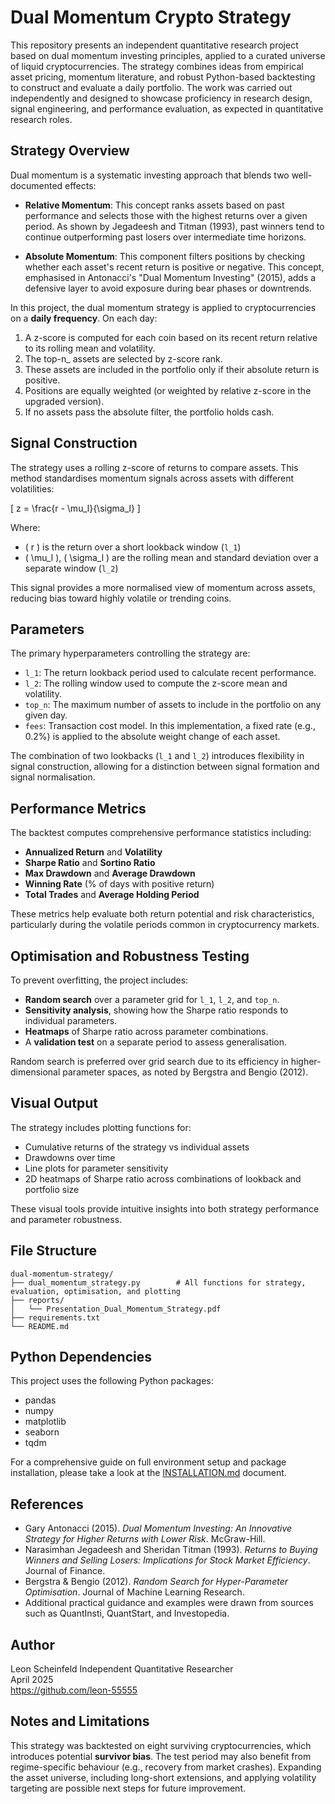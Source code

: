 # Dual Momentum Crypto Strategy

This repository presents an independent quantitative research project based on dual momentum investing principles, applied to a curated universe of liquid cryptocurrencies. The strategy combines ideas from empirical asset pricing, momentum literature, and robust Python-based backtesting to construct and evaluate a daily portfolio. The work was carried out independently and designed to showcase proficiency in research design, signal engineering, and performance evaluation, as expected in quantitative research roles.

## Strategy Overview

Dual momentum is a systematic investing approach that blends two well-documented effects:

- **Relative Momentum**: This concept ranks assets based on past performance and selects those with the highest returns over a given period. As shown by Jegadeesh and Titman (1993), past winners tend to continue outperforming past losers over intermediate time horizons.

- **Absolute Momentum**: This component filters positions by checking whether each asset's recent return is positive or negative. This concept, emphasised in Antonacci's "Dual Momentum Investing" (2015), adds a defensive layer to avoid exposure during bear phases or downtrends.

In this project, the dual momentum strategy is applied to cryptocurrencies on a **daily frequency**. On each day:

1. A z-score is computed for each coin based on its recent return relative to its rolling mean and volatility.
2. The top-n\_ assets are selected by z-score rank.
3. These assets are included in the portfolio only if their absolute return is positive.
4. Positions are equally weighted (or weighted by relative z-score in the upgraded version).
5. If no assets pass the absolute filter, the portfolio holds cash.

## Signal Construction

The strategy uses a rolling z-score of returns to compare assets. This method standardises momentum signals across assets with different volatilities:

\[
z = \frac{r - \mu_l}{\sigma_l}
\]

Where:

- \( r \) is the return over a short lookback window (`l_1`)
- \( \mu_l \), \( \sigma_l \) are the rolling mean and standard deviation over a separate window (`l_2`)

This signal provides a more normalised view of momentum across assets, reducing bias toward highly volatile or trending coins.

## Parameters

The primary hyperparameters controlling the strategy are:

- `l_1`: The return lookback period used to calculate recent performance.
- `l_2`: The rolling window used to compute the z-score mean and volatility.
- `top_n`: The maximum number of assets to include in the portfolio on any given day.
- `fees`: Transaction cost model. In this implementation, a fixed rate (e.g., 0.2%) is applied to the absolute weight change of each asset.

The combination of two lookbacks (`l_1` and `l_2`) introduces flexibility in signal construction, allowing for a distinction between signal formation and signal normalisation.

## Performance Metrics

The backtest computes comprehensive performance statistics including:

- **Annualized Return** and **Volatility**
- **Sharpe Ratio** and **Sortino Ratio**
- **Max Drawdown** and **Average Drawdown**
- **Winning Rate** (% of days with positive return)
- **Total Trades** and **Average Holding Period**

These metrics help evaluate both return potential and risk characteristics, particularly during the volatile periods common in cryptocurrency markets.

## Optimisation and Robustness Testing

To prevent overfitting, the project includes:

- **Random search** over a parameter grid for `l_1`, `l_2`, and `top_n`.
- **Sensitivity analysis**, showing how the Sharpe ratio responds to individual parameters.
- **Heatmaps** of Sharpe ratio across parameter combinations.
- A **validation test** on a separate period to assess generalisation.

Random search is preferred over grid search due to its efficiency in higher-dimensional parameter spaces, as noted by Bergstra and Bengio (2012).

## Visual Output

The strategy includes plotting functions for:

- Cumulative returns of the strategy vs individual assets
- Drawdowns over time
- Line plots for parameter sensitivity
- 2D heatmaps of Sharpe ratio across combinations of lookback and portfolio size

These visual tools provide intuitive insights into both strategy performance and parameter robustness.

## File Structure

```
dual-momentum-strategy/
├── dual_momentum_strategy.py        # All functions for strategy, evaluation, optimisation, and plotting
├── reports/
│   └── Presentation_Dual_Momentum_Strategy.pdf
├── requirements.txt
└── README.md
```

## Python Dependencies

This project uses the following Python packages:

- pandas
- numpy
- matplotlib
- seaborn
- tqdm

For a comprehensive guide on full environment setup and package installation, please take a look at the [INSTALLATION.md](./INSTALLATION.md) document.

## References

- Gary Antonacci (2015). _Dual Momentum Investing: An Innovative Strategy for Higher Returns with Lower Risk_. McGraw-Hill.
- Narasimhan Jegadeesh and Sheridan Titman (1993). _Returns to Buying Winners and Selling Losers: Implications for Stock Market Efficiency_. Journal of Finance.
- Bergstra & Bengio (2012). _Random Search for Hyper-Parameter Optimisation_. Journal of Machine Learning Research.
- Additional practical guidance and examples were drawn from sources such as QuantInsti, QuantStart, and Investopedia.

## Author

Leon Scheinfeld
Independent Quantitative Researcher  
April 2025  
https://github.com/leon-55555

## Notes and Limitations

This strategy was backtested on eight surviving cryptocurrencies, which introduces potential **survivor bias**. The test period may also benefit from regime-specific behaviour (e.g., recovery from market crashes). Expanding the asset universe, including long-short extensions, and applying volatility targeting are possible next steps for future improvement.
